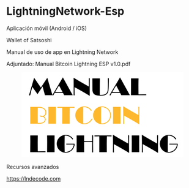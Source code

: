 # LightningNetwork-Esp

Aplicación móvil (Android / iOS)

Wallet of Satsoshi

Manual de uso de app en Lightning Network


Adjuntado: Manual Bitcoin Lightning ESP v1.0.pdf


<figure><img src="frontPage.png" alt=""></figure>


Recursos avanzados

https://lndecode.com

